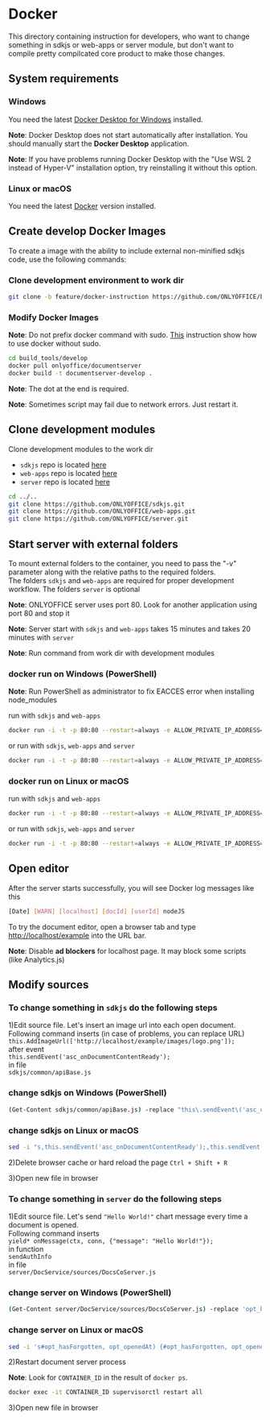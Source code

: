 # Docker

This directory containing instruction for developers,
who want to change something in sdkjs or web-apps or server module,
but don't want to compile pretty compilcated core product to make those changes.

## System requirements

### Windows

You need the latest
[Docker Desktop for Windows](https://docs.docker.com/desktop/install/windows-install/)
installed.

**Note**: Docker Desktop does not start automatically after installation.
You should manually start the **Docker Desktop** application.

**Note**: If you have problems running Docker Desktop with the
"Use WSL 2 instead of Hyper-V" installation option,
try reinstalling it without this option.

### Linux or macOS

You need the latest
[Docker](https://docs.docker.com/engine/install/)
version installed.

## Create develop Docker Images

To create a image with the ability to include external non-minified sdkjs code,
use the following commands:

### Clone development environment to work dir

```bash
git clone -b feature/docker-instruction https://github.com/ONLYOFFICE/build_tools.git
```

### Modify Docker Images

**Note**: Do not prefix docker command with sudo.
[This](https://docs.docker.com/engine/install/linux-postinstall/#manage-docker-as-a-non-root-user)
instruction show how to use docker without sudo.

```bash
cd build_tools/develop
docker pull onlyoffice/documentserver
docker build -t documentserver-develop .
```

**Note**: The dot at the end is required.

**Note**: Sometimes script may fail due to network errors. Just restart it.

## Clone development modules

Clone development modules to the work dir

* `sdkjs` repo is located [here](https://github.com/ONLYOFFICE/sdkjs/)
* `web-apps` repo is located [here](https://github.com/ONLYOFFICE/web-apps/)
* `server` repo is located [here](https://github.com/ONLYOFFICE/server/)

```bash
cd ../..
git clone https://github.com/ONLYOFFICE/sdkjs.git
git clone https://github.com/ONLYOFFICE/web-apps.git
git clone https://github.com/ONLYOFFICE/server.git
```

## Start server with external folders

To mount external folders to the container,
you need to pass the "-v" parameter
along with the relative paths to the required folders.  
The folders `sdkjs` and `web-apps` are required for proper development workflow.
The folders `server` is optional

**Note**: ONLYOFFICE server uses port 80.
Look for another application using port 80 and stop it

**Note**: Server start with `sdkjs` and `web-apps` takes 15 minutes
and takes 20 minutes with `server`

**Note**: Run command from work dir with development modules

### docker run on Windows (PowerShell)

**Note**: Run PowerShell as administrator to fix EACCES error when installing
node_modules

run with `sdkjs` and `web-apps`

```bash
docker run -i -t -p 80:80 --restart=always -e ALLOW_PRIVATE_IP_ADDRESS=true -v $pwd/sdkjs:/var/www/onlyoffice/documentserver/sdkjs -v $pwd/web-apps:/var/www/onlyoffice/documentserver/web-apps documentserver-develop
```

or run with `sdkjs`, `web-apps` and `server`

```bash
docker run -i -t -p 80:80 --restart=always -e ALLOW_PRIVATE_IP_ADDRESS=true -v $pwd/sdkjs:/var/www/onlyoffice/documentserver/sdkjs -v $pwd/web-apps:/var/www/onlyoffice/documentserver/web-apps -v $pwd/server:/var/www/onlyoffice/documentserver/server documentserver-develop
```

### docker run on Linux or macOS

run with `sdkjs` and `web-apps`

```bash
docker run -i -t -p 80:80 --restart=always -e ALLOW_PRIVATE_IP_ADDRESS=true -v $(pwd)/sdkjs:/var/www/onlyoffice/documentserver/sdkjs -v $(pwd)/web-apps:/var/www/onlyoffice/documentserver/web-apps documentserver-develop
```

or run with `sdkjs`, `web-apps` and `server`

```bash
docker run -i -t -p 80:80 --restart=always -e ALLOW_PRIVATE_IP_ADDRESS=true -v $(pwd)/sdkjs:/var/www/onlyoffice/documentserver/sdkjs -v $(pwd)/web-apps:/var/www/onlyoffice/documentserver/web-apps -v $(pwd)/server:/var/www/onlyoffice/documentserver/server documentserver-develop
```

## Open editor

After the server starts successfully, you will see Docker log messages like this

```bash
[Date] [WARN] [localhost] [docId] [userId] nodeJS
```

To try the document editor, open a browser tab and type
[http://localhost/example](http://localhost/example) into the URL bar.

**Note**: Disable **ad blockers** for localhost page.
It may block some scripts (like Analytics.js)

## Modify sources

### To change something in `sdkjs` do the following steps

1)Edit source file. Let's insert an image url into each open document.  
Following command inserts (in case of problems, you can replace URL)
`this.AddImageUrl(['http://localhost/example/images/logo.png']);`  
after event  
`this.sendEvent('asc_onDocumentContentReady');`  
in file  
`sdkjs/common/apiBase.js`

### change sdkjs on Windows (PowerShell)

```bash
(Get-Content sdkjs/common/apiBase.js) -replace "this\.sendEvent\('asc_onDocumentContentReady'\);", "this.sendEvent('asc_onDocumentContentReady');this.AddImageUrl(['http://localhost/example/images/logo.png']);"  | Set-Content sdkjs/common/apiBase.js
```

### change sdkjs on Linux or macOS

```bash
sed -i "s,this.sendEvent('asc_onDocumentContentReady');,this.sendEvent('asc_onDocumentContentReady');this.AddImageUrl(['http://localhost/example/images/logo.png']);," sdkjs/common/apiBase.js
```

2)Delete browser cache or hard reload the page `Ctrl + Shift + R`

3)Open new file in browser

### To change something in `server` do the following steps

1)Edit source file. Let's send `"Hello World!"`
chart message every time a document is opened.  
Following command inserts  
`yield* onMessage(ctx, conn, {"message": "Hello World!"});`  
in function  
`sendAuthInfo`  
in file  
`server/DocService/sources/DocsCoServer.js`

### change server on Windows (PowerShell)

```bash
(Get-Content server/DocService/sources/DocsCoServer.js) -replace 'opt_hasForgotten, opt_openedAt\) \{', 'opt_hasForgotten, opt_openedAt) {yield* onMessage(ctx, conn, {"message": "Hello World!"});' | Set-Content server/DocService/sources/DocsCoServer.js
```

### change server on Linux or macOS

```bash
sed -i 's#opt_hasForgotten, opt_openedAt) {#opt_hasForgotten, opt_openedAt) {yield* onMessage(ctx, conn, {"message": "Hello World!"});#' server/DocService/sources/DocsCoServer.js
```

2)Restart document server process

**Note**: Look for ``CONTAINER_ID`` in the result of ``docker ps``.

```bash
docker exec -it CONTAINER_ID supervisorctl restart all
```

3)Open new file in browser
